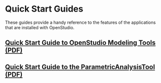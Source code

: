<h1>Quick Start Guides</h1>
These guides provide a handy reference to the features of the applications that are installed with OpenStudio.

## [Quick Start Guide to OpenStudio Modeling Tools (PDF)](img/pdfs/openstudio_interface_quickstart.pdf)

## [Quick Start Guide to the ParametricAnalysisTool (PDF)](img/pdfs/PAT-Quick_Start_Guide.pdf)
